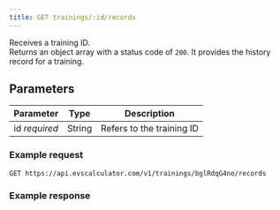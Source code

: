 ```yaml
---
title: GET trainings/:id/records
---
```


Receives a training ID.  
Returns an object array with a status code of `200`.
It provides the history record for a training.

## Parameters

Parameter       | Type          		| Description 
---- | ---- | ---- 
id _required_   | String			   	| Refers to the training ID


### Example request

```
GET https://api.evscalculator.com/v1/trainings/bglRdqG4no/records
```

### Example response